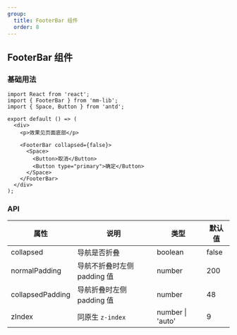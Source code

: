 ```yaml
---
group:
  title: FooterBar 组件
  order: 8
---
```


## FooterBar 组件

### 基础用法

```tsx
import React from 'react';
import { FooterBar } from 'mm-lib';
import { Space, Button } from 'antd';

export default () => (
  <div>
    <p>效果见页面底部</p>

    <FooterBar collapsed={false}>
      <Space>
        <Button>取消</Button>
        <Button type="primary">确定</Button>
      </Space>
    </FooterBar>
  </div>
);
```

### API

| 属性             | 说明                        | 类型             | 默认值 |
| ---------------- | --------------------------- | ---------------- | ------ |
| collapsed        | 导航是否折叠                | boolean          | false  |
| normalPadding    | 导航不折叠时左侧 padding 值 | number           | 200    |
| collapsedPadding | 导航折叠时左侧 padding 值   | number           | 48     |
| zIndex           | 同原生 `z-index`            | number \| 'auto' | 9      |
